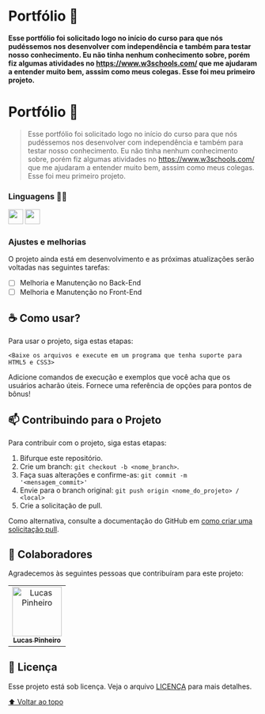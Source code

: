 # Portfólio 📄

**Esse portfólio foi solicitado logo no início do curso para que nós pudéssemos nos desenvolver com independência e também para testar nosso conhecimento. Eu não tinha nenhum conhecimento sobre, porém fiz algumas atividades no https://www.w3schools.com/ que me ajudaram a entender muito bem, asssim como meus colegas. Esse foi meu primeiro projeto.**

# Portfólio 📄

> Esse portfólio foi solicitado logo no início do curso para que nós pudéssemos nos desenvolver com independência e também para testar nosso conhecimento. Eu não tinha nenhum conhecimento sobre, porém fiz algumas atividades no https://www.w3schools.com/ que me ajudaram a entender muito bem, asssim como meus colegas. Esse foi meu primeiro projeto.

### Linguagens 👨‍🏫

<code><img height="30" src="https://cdn-icons-png.flaticon.com/512/732/732212.png"></code>
<code><img height="30" src="https://cdn-icons-png.flaticon.com/512/732/732190.png"></code>

### Ajustes e melhorias

O projeto ainda está em desenvolvimento e as próximas atualizações serão voltadas nas seguintes tarefas:

- [ ] Melhoria e Manutenção no Back-End
- [ ] Melhoria e Manutenção no Front-End

## ☕ Como usar?
Para usar o projeto, siga estas etapas:

```
<Baixe os arquivos e execute em um programa que tenha suporte para HTML5 e CSS3>
```

Adicione comandos de execução e exemplos que você acha que os usuários acharão úteis. Fornece uma referência de opções para pontos de bônus!

## 📫 Contribuindo para o Projeto

Para contribuir com o projeto, siga estas etapas:

1. Bifurque este repositório.
2. Crie um branch: `git checkout -b <nome_branch>`.
3. Faça suas alterações e confirme-as: `git commit -m '<mensagem_commit>'`
4. Envie para o branch original: `git push origin <nome_do_projeto> / <local>`
5. Crie a solicitação de pull.

Como alternativa, consulte a documentação do GitHub em [como criar uma solicitação pull](https://help.github.com/en/github/collaborating-with-issues-and-pull-requests/creating-a-pull-request).

## 🤝 Colaboradores

Agradecemos às seguintes pessoas que contribuíram para este projeto:

<table>
  <tr>
    <td align="center">
      <a href="#">
        <img src="https://avatars.githubusercontent.com/u/124714182?v=4" width="100px;" alt="Lucas Pinheiro"/><br>
        <sub>
          <b>Lucas Pinheiro</b>
        </sub>
      </a>
    </td>
  </tr>
</table>

## 📝 Licença

Esse projeto está sob licença. Veja o arquivo [LICENÇA](LICENSE.md) para mais detalhes.

[⬆ Voltar ao topo](#nome-do-projeto)<br>
